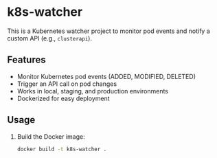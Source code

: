 # k8s-watcher

This is a Kubernetes watcher project to monitor pod events and notify a custom API (e.g., `clusterapi`).

## Features
- Monitor Kubernetes pod events (ADDED, MODIFIED, DELETED)
- Trigger an API call on pod changes
- Works in local, staging, and production environments
- Dockerized for easy deployment

## Usage
1. Build the Docker image:
   ```bash
   docker build -t k8s-watcher .